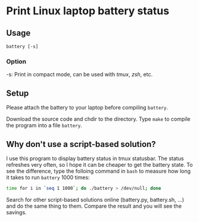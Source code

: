 # Print Linux laptop battery status

## Usage

`battery [-s]`

### Option

-s: Print in compact mode, can be used with *tmux*, *zsh*, etc.

## Setup

Please attach the battery to your laptop before compiling `battery`.

Download the source code and chdir to the directory. Type `make` to compile
the program into a file `battery`.

## Why don't use a script-based solution?

I use this program to display battery status in tmux statusbar. The status
refreshes very often, so I hope it can be cheaper to get the battery state.  To
see the difference, type the folloing command in `bash` to measure how long it
takes to run `battery` 1000 times:

```bash
time for i in `seq 1 1000`; do ./battery > /dev/null; done
```

Search for other script-based solutions online (battery.py, battery.sh, ...)
and do the same thing to them. Compare the result and you will see the savings.
